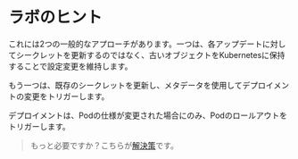 # ラボのヒント

これには2つの一般的なアプローチがあります。一つは、各アップデートに対してシークレットを更新するのではなく、古いオブジェクトをKubernetesに保持することで設定変更を維持します。

もう一つは、既存のシークレットを更新し、メタデータを使用してデプロイメントの変更をトリガーします。

デプロイメントは、Podの仕様が変更された場合にのみ、Podのロールアウトをトリガーします。

> もっと必要ですか？こちらが[解決策](solution_jp.md)です。
